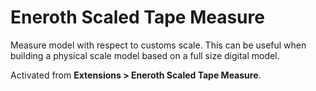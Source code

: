 # Eneroth Scaled Tape Measure

Measure model with respect to customs scale. This can be useful when building a
physical scale model based on a full size digital model.

Activated from **Extensions > Eneroth Scaled Tape Measure**.
